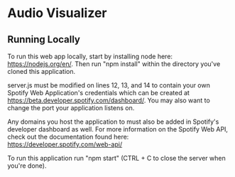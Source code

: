 # Audio Visualizer

## Running Locally
To run this web app locally, start by installing node here: https://nodejs.org/en/.
Then run "npm install" within the directory you've cloned this application.

server.js must be modified on lines 12, 13, and 14 to contain your own
Spotify Web Application's credentials which can be created at
https://beta.developer.spotify.com/dashboard/. You may also want to change
the port your application listens on.

Any domains you host the application to must also be added in Spotify's developer
dashboard as well. For more information on the Spotify Web API, check out the
documentation found here: https://developer.spotify.com/web-api/

To run this application run "npm start" (CTRL + C to close the server when you're done).
